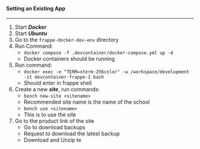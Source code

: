 
#### Setting an Existing App
---

1. Start ***Docker***
2. Start ***Ubuntu***
3. Go to the `frappe-docker-dev-env` directory
4. Run Command:
	- `docker compose -f .devcontainer/docker-compose.yml up -d`
	- Docker containers should be running
5. Run command:
	- `docker exec -e "TERM=xterm-256color" -w /workspace/development -it devcontainer-frappe-1 bash`
	- Should enter in frappe shell
6. Create a new ***site***, run commands:
	- `bench new-site <sitename>`
	- Recommended site name is the name of the school
	- `bench use <sitename>`
	- This is to use the site
7. Go to the product link of the site
	- Go to download backups
	- Request to download the latest backup
	- Download and Unzip te